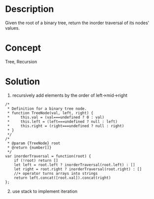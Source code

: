 # Description
Given the root of a binary tree, return the inorder traversal of its nodes' values.
# Concept
Tree, Recursion
# Solution
1. recursively add elements by the order of left->mid->right  
```
/*
 * Definition for a binary tree node.
 * function TreeNode(val, left, right) {
 *     this.val = (val===undefined ? 0 : val)
 *     this.left = (left===undefined ? null : left)
 *     this.right = (right===undefined ? null : right)
 * }
 */
/*
 * @param {TreeNode} root
 * @return {number[]}
 */
var inorderTraversal = function(root) {
    if (!root) return []
    let left = root.left ? inorderTraversal(root.left) : []
    let right = root.right ? inorderTraversal(root.right) : []
    //+ operator turns arrays into strings
    return left.concat([root.val]).concat(right)
};
```
2. use stack to implement iteration
```

```
